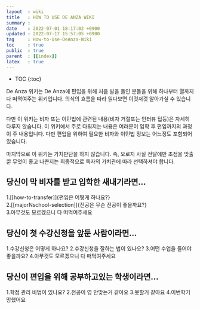 ```yaml
---
layout  : wiki
title   : HOW TO USE DE ANZA WIKI
summary :
date    : 2022-07-01 18:17:02 +0900
updated : 2022-07-17 15:57:05 +0900
tag     : How-to-Use-DeAnza-Wiki
toc     : true
public  : true
parent  : [[index]]
latex   : true
---
```

* TOC
{:toc}

De Anza 위키는 De Anza에 편입을 위해 처음 발을 들인 분들을 위해 하나부터 열까지 다 떠멱여주는 위키입니다. 의식의 흐름을 따라 읽다보면 이것저것 알아가실 수 있습니다.

다만 이 위키는 비자 또는 이민법에 관련된 내용(비자 거절또는 인터뷰 팁등)은 자세히 다루지 않습니다.
이 위키에서 주로 다뤄지는 내용은 여러분이 입학 후 편입까지의 과정이 주 내용입니다. 다만 편입을 위하여 필요한 비자와 이민법 정보는 어느정도 포함되어 있습니다.

마지막으로 이 위키는 가치판단을 하지 않습니다. 즉, 오로지 사실 전달에만 초점을 맞출 뿐 무엇이 좋고 나쁜지는 최종적으로 독자의 가치관에 따라 선택하셔야 합니다.


## 당신이 막 비자를 받고 입학한 새내기라면...

1.[[how-to-transfer]]{편입은 어떻게 하나요?}  
2.[[majorNschool-selection]]{전공은 무슨 전공이 좋을까요?}  
3.아무것도 모르겠으니 다 떠먹여주세요

## 당신이 첫 수강신청을 앞둔 사람이라면...

1.수강신청은 어떻게 하나요? 
2.수강신청을 잘하는 법이 있나요?
3.어떤 수업을 들어야 좋을까요?
4.아무것도 모르겠으니 다 떠먹여주세요

## 당신이 편입을 위해 공부하고있는 학생이라면...

1.학점 관리 비법이 있나요?
2.전공이 영 안맞는거 같아요
3.못할거 같아요
4.이번학기 망했어요


